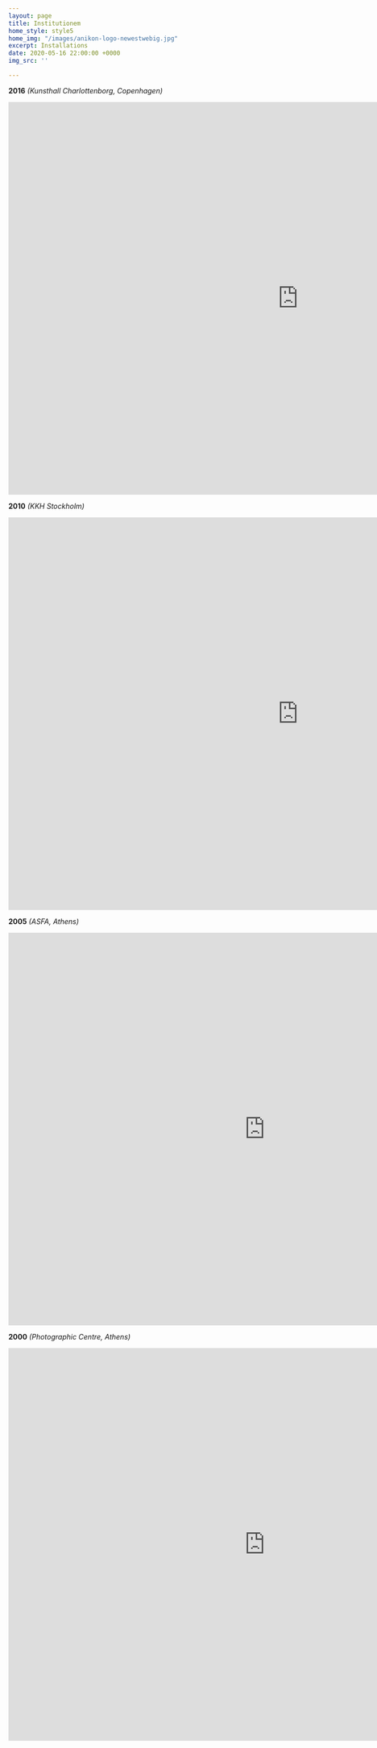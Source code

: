 ```yaml
---
layout: page
title: Institutionem
home_style: style5
home_img: "/images/anikon-logo-newestwebig.jpg"
excerpt: Installations
date: 2020-05-16 22:00:00 +0000
img_src: ''

---
```

**2016** _(Kunsthall Charlottenborg, Copenhagen)_

<iframe src="https://player.vimeo.com/video/158936852" width="1150" height="780" frameborder="0" allow="autoplay; fullscreen" allowfullscreen></iframe>

**2010** _(KKH Stockholm)_

<iframe title="vimeo-player" src="https://player.vimeo.com/video/6283785" width="1150" height="780" frameborder="0" allowfullscreen></iframe>

**2005** _(ASFA, Athens)_

<iframe src="https://player.vimeo.com/video/3759031" width="1017" height="780" frameborder="0" allow="autoplay; fullscreen" allowfullscreen></iframe>

**2000** _(Photographic Centre, Athens)_

<iframe src="https://player.vimeo.com/video/3769640" width="1017" height="780" frameborder="0" allow="autoplay; fullscreen" allowfullscreen></iframe>